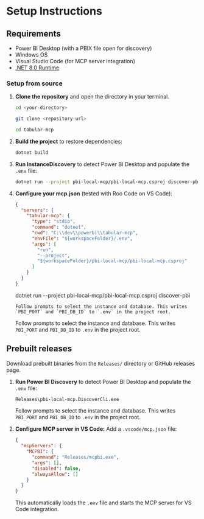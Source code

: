 # Setup Instructions

## Requirements

- Power BI Desktop (with a PBIX file open for discovery)
- Windows OS
- Visual Studio Code (for MCP server integration)
- [.NET 8.0 Runtime](https://dotnet.microsoft.com/download/dotnet/8.0)

### Setup from source

1. **Clone the repository** and open the directory in your terminal.

   ```sh
   cd <your-directory>

   git clone <repository-url>

   cd tabular-mcp
   ```


2. **Build the project** to restore dependencies:
   ```sh
   dotnet build
   ```

3. **Run InstanceDiscovery** to detect Power BI Desktop and populate the `.env` file:
    ```sh
    dotnet run --project pbi-local-mcp/pbi-local-mcp.csproj discover-pbi
    ```

4. **Configure your mcp.json** (tested with Roo Code on VS Code):
   ```json
   {
     "servers": {
       "tabular-mcp": {
         "type": "stdio",
         "command": "dotnet",
         "cwd": "C:\\dev\\powerbi\\tabular-mcp",
         "envFile": "${workspaceFolder}/.env",
         "args": [
           "run",
           "--project",
           "${workspaceFolder}/pbi-local-mcp/pbi-local-mcp.csproj"
         ]
       }
     }
   }
   ```
   dotnet run --project pbi-local-mcp/pbi-local-mcp.csproj discover-pbi
   ```
   Follow prompts to select the instance and database. This writes `PBI_PORT` and `PBI_DB_ID` to `.env` in the project root.
   ```
   Follow prompts to select the instance and database. This writes `PBI_PORT` and `PBI_DB_ID` to `.env` in the project root.


## Prebuilt releases
Download prebuilt binaries from the `Releases/` directory or GitHub releases page.

1. **Run Power BI Discovery** to detect Power BI Desktop and populate the `.env` file:
   ```cmd
   Releases\pbi-local-mcp.DiscoverCli.exe
   ```
   Follow prompts to select the instance and database. This writes `PBI_PORT` and `PBI_DB_ID` to `.env` in the project root.

2. **Configure MCP server in VS Code:**
   Add a `.vscode/mcp.json` file:
   ```json
   {
     "mcpServers": {
       "MCPBI": {
         "command": "Releases/mcpbi.exe",
         "args": [],
         "disabled": false,
         "alwaysAllow": []
       }
     }
   }
   ```
   This automatically loads the `.env` file and starts the MCP server for VS Code integration.